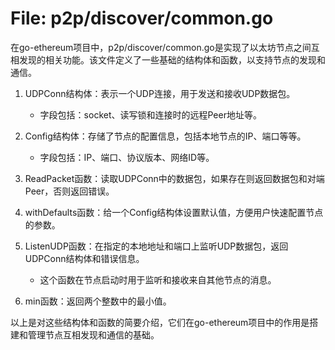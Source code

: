 # File: p2p/discover/common.go

在go-ethereum项目中，p2p/discover/common.go是实现了以太坊节点之间互相发现的相关功能。该文件定义了一些基础的结构体和函数，以支持节点的发现和通信。

1. UDPConn结构体：表示一个UDP连接，用于发送和接收UDP数据包。
   - 字段包括：socket、读写锁和连接时的远程Peer地址等。

2. Config结构体：存储了节点的配置信息，包括本地节点的IP、端口等等。
   - 字段包括：IP、端口、协议版本、网络ID等。

3. ReadPacket函数：读取UDPConn中的数据包，如果存在则返回数据包和对端Peer，否则返回错误。

4. withDefaults函数：给一个Config结构体设置默认值，方便用户快速配置节点的参数。

5. ListenUDP函数：在指定的本地地址和端口上监听UDP数据包，返回UDPConn结构体和错误信息。
   - 这个函数在节点启动时用于监听和接收来自其他节点的消息。

6. min函数：返回两个整数中的最小值。

以上是对这些结构体和函数的简要介绍，它们在go-ethereum项目中的作用是搭建和管理节点互相发现和通信的基础。


